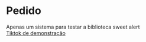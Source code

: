 # Pedido
Apenas um sistema para testar a biblioteca sweet alert <br />
[Tiktok de demonstração](https://www.tiktok.com/@fabolas__/video/7146204047370947846)
